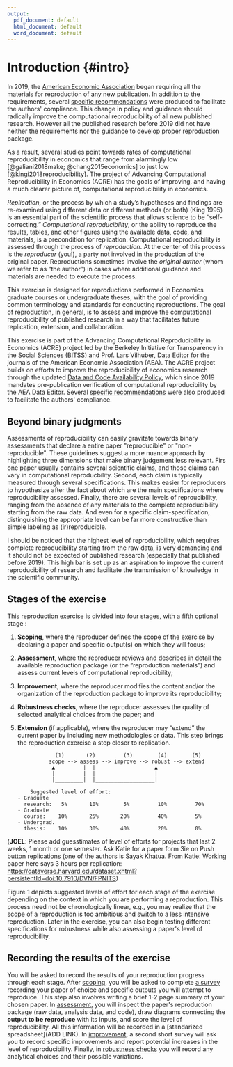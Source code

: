 ```yaml
---
output:
  pdf_document: default
  html_document: default
  word_document: default
---
```



# Introduction {#intro} 

In 2019, the [American Economic Association](https://www.aeaweb.org/journals/policies/data-code/) began requiring all the materials for reproduction of any new publication. In addition to the requirements, several [specific recommendations](https://aeadataeditor.github.io/aea-de-guidance/) were produced to facilitate the authors' compliance. This change in policy and guidance should radically improve the computational reproducibility of all new published research. However all the published research before 2019 did not have neither the requirements nor the guidance to develop proper reproduction package.

As a result, several studies point towards rates of computational reproducibility in economics that range from alarmingly low [@galiani2018make; @chang2015economics] to just low [@kingi2018reproducibility]. The project of Advancing Computational Reproducibility in Economics (ACRE) has the goals of improving, and having a much clearer picture of, computational reproducibility in economics. 

*Replication*, or the process by which a study’s hypotheses and findings are re-examined using different data or different methods (or both) (King 1995) is an essential part of the scientific process that allows science to be “self-correcting.” *Computational reproducibility*, or the ability to reproduce the results, tables, and other figures using the available data, code, and materials, is a precondition for replication. Computational reproducibility is assessed through the process of *reproduction*. At the center of this process is the *reproducer* (you!), a party not involved in the production of the original paper. Reproductions sometimes involve the *original author* (whom we refer to as “the author”) in cases where additional guidance and materials are needed to execute the process.

This exercise is designed for reproductions performed in Economics graduate courses or undergraduate theses, with the goal of providing common terminology and standards for conducting reproductions. The goal of reproduction, in general, is to assess and improve the computational reproducibility of published research in a way that facilitates future replication, extension, and collaboration.

This exercise is part of the Advancing Computational Reproducibility in Economics (ACRE) project led by the Berkeley Initiative for Transparency in the Social Sciences [(BITSS)](bitss.org) and Prof. Lars Vilhuber, Data Editor for the journals of the American Economic Association (AEA). The ACRE project builds on efforts to improve the reproducibility of economics research through the updated [Data and Code Availability Policy](https://www.aeaweb.org/journals/policies/data-code/), which since 2019 mandates pre-publication verification of computational reproducibility by the AEA Data Editor. Several [specific recommendations](https://aeadataeditor.github.io/aea-de-guidance/) were also produced to facilitate the authors' compliance.

## Beyond binary judgments

Assessments of reproducibility can easily gravitate towards binary assessments that declare a entire paper "reproducible" or "non-reproducible". These guidelines suggest a more nuance approach by highlighting three dimensions that make binary judgement less relevant. Firs one paper usually contains several scientific claims, and those claims can vary in computational reproducbility. Second, each claim is typically measured through several specifications. This makes easier for reproducers to hypothesize after the fact about which are the main specifications where reproducibility assessed. Finally, there are several levels of reproucibility, ranging from the absence of any materials to the complete reproducibility starting from the raw data. And even for a specific claim-specification, distinguishing the appropriate level can be far more constructive than simple labeling as (ir)reproducible.




I should be noticed that the highest level of reproducibility, which requires complete reproducibility starting from the raw data, is very demanding and it should not be expected of published research (especially that published before 2019). This high bar is set up as an aspiration to improve the current reproducibility of research and facilitate the transmission of knowledge in the scientific community. 


## Stages of the exercise

This reproduction exercise is divided into four stages, with a fifth optional stage :   

1.	**Scoping**, where the reproducer defines the scope of the exercise by declaring a paper and specific output(s) on which they will focus;  
2.	**Assessment**, where the reproducer reviews and describes in detail the available reproduction package (or the “reproduction materials”) and assess current levels of computational reproducibility;  
3.	**Improvement**, where the reproducer modifies the content and/or the organization of the reproduction package to improve its reproducibility;  
4.	**Robustness checks**, where the reproducer assesses the quality of selected analytical choices from the paper; and  
5.	**Extension** (if applicable), where the reproducer may “extend” the current paper by including new methodologies or data. This step brings the reproduction exercise a step closer to replication.


                    (1)       (2)         (3)        (4)        (5)
                  scope --> assess --> improve --> robust --> extend
                   ▲         |  |                   ▲
                   |         |  |                   |
                   |_________|  |___________________|

            Suggested level of effort:
        - Graduate
          research:   5%       10%        5%         10%         70%
        - Graduate
          course:    10%       25%       20%         40%         5%
        - Undergrad.
          thesis:    10%       30%       40%         20%         0%

(**JOEL**: Please add guesstimates of level of efforts for projects that last 2 weeks, 1 month or one semester. Ask Katie for a paper form 3ie on Push button replications (one of the authors is Sayak Khatua. From Katie: Working paper here says 3 hours per replication: https://dataverse.harvard.edu/dataset.xhtml?persistentId=doi:10.7910/DVN/FPNITS)

Figure 1 depicts suggested levels of effort for each stage of the exercise depending on the context in which you are performing a reproduction. This process need not be chronologically linear, e.g., you may realize that the scope of a reproduction is too ambitious and switch to a less intensive reproduction. Later in the exercise, you can also begin testing different specifications for robustness while also assessing a paper's level of reproducibility.

## Recording the results of the exercise

You will be asked to record the results of your reproduction progress through each stage. After [scoping](#scoping), you will be asked to complete [a survey](https://berkeley.qualtrics.com/jfe/form/SV_8hLHNI6LGSYchEN) recording your paper of choice and specific outputs you will attempt to reproduce. This step also involves writing a brief 1-2 page summary of your chosen paper. In [assessment](#assessment), you will inspect the paper's reproduction package (raw data, analysis data, and code), draw diagrams connecting the **output to be reproduce** with its inputs, and score the level of reproducibility. All this information will be recorded in a [standarized spreadsheet](ADD LINK). In [improvement]((#improvements)), a second short survey will ask you to record specific improvements and report potential increases in the level of reproducibility. Finally, in [robustness checks](#robust) you will record any analytical choices and their possible variations.
